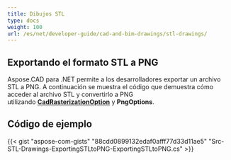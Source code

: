 ```yaml
---
title: Dibujos STL
type: docs
weight: 100
url: /es/net/developer-guide/cad-and-bim-drawings/stl-drawings/
---
```


## **Exportando el formato STL a PNG**

Aspose.CAD para .NET permite a los desarrolladores exportar un archivo STL a PNG. A continuación se muestra el código que demuestra cómo acceder al archivo STL y convertirlo a PNG utilizando [**CadRasterizationOption**](https://reference.aspose.com/cad/net/aspose.cad.imageoptions/cadrasterizationoptions) y **PngOptions**.

## Código de ejemplo

{{< gist "aspose-com-gists" "88cdd0899132edaf0afff77d33d11ae5" "Src-STL-Drawings-ExportingSTLtoPNG-ExportingSTLtoPNG.cs" >}}
